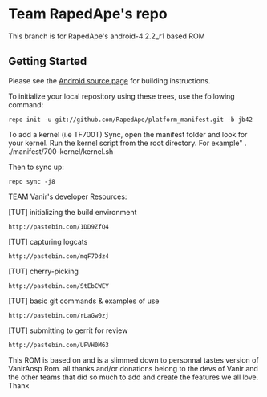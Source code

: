 Team RapedApe's repo
===========

This branch is for RapedApe's android-4.2.2_r1 based ROM


Getting Started
---------------

Please see the [Android source page](http://source.android.com/source/index.html) for building instructions.

To initialize your local repository using these trees, use the following command:

    repo init -u git://github.com/RapedApe/platform_manifest.git -b jb42
    
To add a kernel (i.e TF700T)
	Sync, open the manifest folder and look for your kernel.
	Run the kernel script from the root directory.  For example"
	. ./manifest/700-kernel/kernel.sh

Then to sync up:

    repo sync -j8
    

TEAM Vanir's developer Resources:

[TUT] initializing the build environment

	http://pastebin.com/1DD9ZfQ4

[TUT] capturing logcats
	
	http://pastebin.com/mqF7Ddz4

[TUT] cherry-picking

	http://pastebin.com/StEbCWEY
	
[TUT] basic git commands & examples of use

	http://pastebin.com/rLaGw0zj
	
[TUT] submitting to gerrit for review

	http://pastebin.com/UFVH0M63

This ROM is based on and is a slimmed down to personnal tastes version of VanirAosp Rom.
all thanks and/or donations belong to the devs of Vanir and the other teams that did so much to add and create the features we all love.
Thanx
